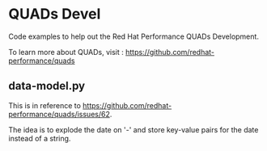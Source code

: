 # QUADs Devel

Code examples to help out the Red Hat Performance QUADs Development.

To learn more about QUADs, visit : https://github.com/redhat-performance/quads

## data-model.py

This is in reference to https://github.com/redhat-performance/quads/issues/62.

The idea is to explode the date on '-' and store key-value pairs for the date instead of a string.
